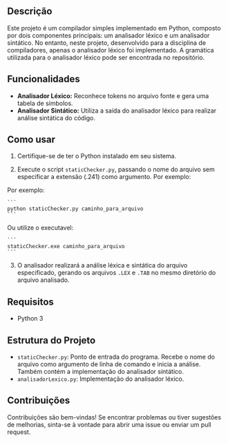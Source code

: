 ## Descrição
Este projeto é um compilador simples implementado em Python, composto por dois componentes principais: um analisador léxico e um analisador sintático. No entanto, neste projeto, desenvolvido para a disciplina de compiladores, apenas o analisador léxico foi implementado. A gramática utilizada para o analisador léxico pode ser encontrada no repositório.

## Funcionalidades
- **Analisador Léxico:** Reconhece tokens no arquivo fonte e gera uma tabela de símbolos.
- **Analisador Sintático:** Utiliza a saída do analisador léxico para realizar análise sintática do código.

## Como usar
1. Certifique-se de ter o Python instalado em seu sistema.

2. Execute o script `staticChecker.py`, passando o nome do arquivo sem especificar a extensão (.241) como argumento. Por exemplo:

 Por exemplo:

    ``` 
    python staticChecker.py caminho_para_arquivo
    ```

 Ou utilize o executavel:
 
    ```
    staticChecker.exe caminho_para_arquivo
    ```

3. O analisador realizará a análise léxica e sintática do arquivo especificado, gerando os arquivos `.LEX` e `.TAB` no mesmo diretório do arquivo analisado.

## Requisitos
- Python 3

## Estrutura do Projeto
- `staticChecker.py`: Ponto de entrada do programa. Recebe o nome do arquivo como argumento de linha de comando e inicia a análise. Também contém a implementação do analisador sintático.
- `analisadorLexico.py`: Implementação do analisador léxico.

## Contribuições
Contribuições são bem-vindas! Se encontrar problemas ou tiver sugestões de melhorias, sinta-se à vontade para abrir uma issue ou enviar um pull request.
